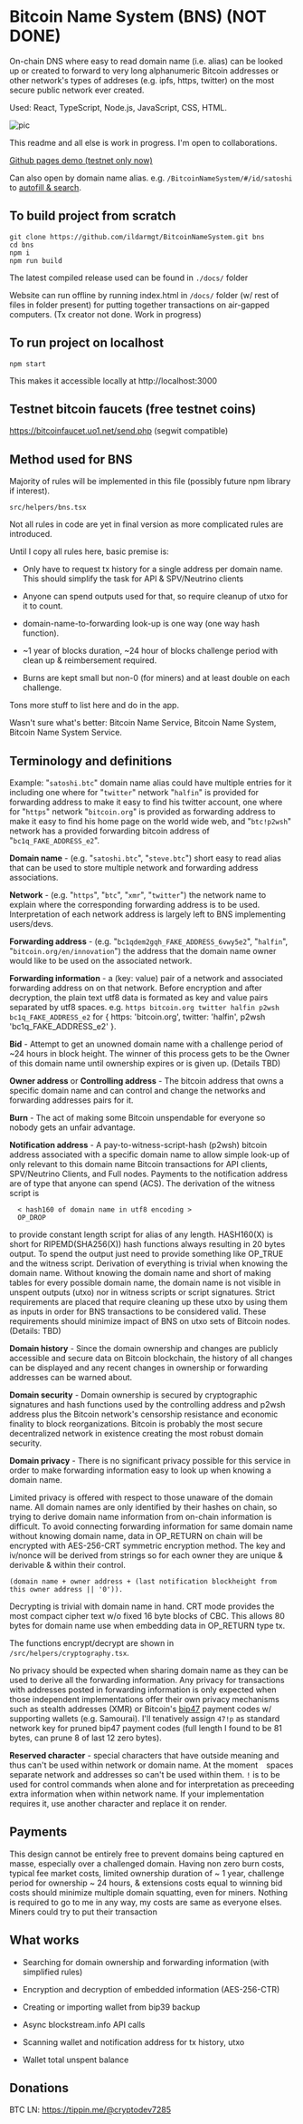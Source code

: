 # Bitcoin Name System (BNS) (NOT DONE)

On-chain DNS where easy to read domain name (i.e. alias) can be looked up or created to forward to very long alphanumeric Bitcoin addresses or other network's types of addreses (e.g. ipfs, https, twitter) on the most secure public network ever created.

Used: React, TypeScript, Node.js, JavaScript, CSS, HTML.

![pic](https://i.imgur.com/KQtiSHn.png)

This readme and all else is work in progress. I'm open to collaborations.

[Github pages demo (testnet only now)](https://ildarmgt.github.io/BitcoinNameSystem/)

Can also open by domain name alias. e.g. `/BitcoinNameSystem/#/id/satoshi` to [autofill & search](https://ildarmgt.github.io/BitcoinNameSystem/#/id/satoshi).

## To build project from scratch

```
git clone https://github.com/ildarmgt/BitcoinNameSystem.git bns
cd bns
npm i
npm run build
```
The latest compiled release used can be found in `./docs/` folder

Website can run offline by running index.html in `/docs/` folder (w/ rest of files in folder present) for putting together transactions on air-gapped computers.
(Tx creator not done. Work in progress)

## To run project on localhost

```
npm start
```

This makes it accessible locally at http://localhost:3000

## Testnet bitcoin faucets (free testnet coins)

https://bitcoinfaucet.uo1.net/send.php (segwit compatible)

## Method used for BNS

Majority of rules will be implemented in this file (possibly future npm library if interest).

`src/helpers/bns.tsx`

Not all rules in code are yet in final version as more complicated rules are introduced.

Until I copy all rules here, basic premise is:

- Only have to request tx history for a single address per domain name.
  This should simplify the task for API & SPV/Neutrino clients

- Anyone can spend outputs used for that, so require cleanup of utxo for it to count.

- domain-name-to-forwarding look-up is one way (one way hash function).

- ~1 year of blocks duration, ~24 hour of blocks challenge period with clean up & reimbersement required.

- Burns are kept small but non-0 (for miners) and at least double on each challenge.

Tons more stuff to list here and do in the app.

Wasn't sure what's better: Bitcoin Name Service, Bitcoin Name System, Bitcoin Name System Service.

## Terminology and definitions

  Example: "`satoshi.btc`" domain name alias could have multiple entries for it including one where for "`twitter`" network "`halfin`" is provided for forwarding address to make it easy to find his twitter account, one where for "`https`" network "`bitcoin.org`" is provided as forwarding address to make it easy to find his home page on the world wide web, and "`btc!p2wsh`" network has a provided forwarding bitcoin address of "`bc1q_FAKE_ADDRESS_e2`".

  **Domain name** - (e.g. "`satoshi.btc`", "`steve.btc`") short easy to read alias that can be used to store multiple network and forwarding address associations.

  **Network** - (e.g. "`https`", "`btc`", "`xmr`", "`twitter`") the network name to explain where the corresponding forwarding address is to be used. Interpretation of each network address is largely left to BNS implementing users/devs.

  **Forwarding address** - (e.g. "`bc1qdem2gqh_FAKE_ADDRESS_6vwy5e2`", "`halfin`", "`bitcoin.org/en/innovation`") the address that the domain name owner would like to be used on the associated network.

  **Forwarding information** - a (key: value) pair of a network and associated forwarding address on on that network. Before encryption and after decryption, the plain text utf8 data is formated as key and value pairs separated by utf8 spaces. e.g. `https bitcoin.org twitter halfin p2wsh bc1q_FAKE_ADDRESS_e2` for { https: 'bitcoin.org', twitter: 'halfin', p2wsh 'bc1q_FAKE_ADDRESS_e2' }.

  **Bid** - Attempt to get an unowned domain name with a challenge period of ~24 hours in block height. The winner of this process gets to be the Owner of this domain name until ownership expires or is given up. (Details TBD)

  **Owner address** or **Controlling address** - The bitcoin address that owns a specific domain name and can control and change the networks and forwarding addresses pairs for it.

  **Burn** - The act of making some Bitcoin unspendable for everyone so nobody gets an unfair advantage.

  **Notification address** - A pay-to-witness-script-hash (p2wsh) bitcoin address associated with a specific domain name to allow simple look-up of only relevant to this domain name Bitcoin transactions for API clients, SPV/Neutrino Clients, and Full nodes. Payments to the notification address are of type that anyone can spend (ACS). The derivation of the witness script is
  ```
    < hash160 of domain name in utf8 encoding >
    OP_DROP
  ```
  to provide constant length script for alias of any length. HASH160(X) is short for RIPEMD(SHA256(X)) hash functions always resulting in 20 bytes output. To spend the output just need to provide something like OP_TRUE and the witness script. Derivation of everything is trivial when knowing the domain name. Without knowing the domain name and short of making tables for every possible domain name, the domain name is not visible in unspent outputs (utxo) nor in witness scripts or script signatures.
  Strict requirements are placed that require cleaning up these utxo by using them as inputs in order for BNS transactions to be considered valid. These requirements should minimize impact of BNS on utxo sets of Bitcoin nodes. (Details: TBD)

  **Domain history** - Since the domain ownership and changes are publicly accessible and secure data on Bitcoin blockchain, the history of all changes can be displayed and any recent changes in ownership or forwarding addresses can be warned about.

  **Domain security** - Domain ownership is secured by cryptographic signatures and hash functions used by the controlling address and p2wsh address plus the Bitcoin network's censorship resistance and economic finality to block reorganizations. Bitcoin is probably the most secure decentralized network in existence creating the most robust domain security.

  **Domain privacy** - There is no significant privacy possible for this service in order to make forwarding information easy to look up when knowing a domain name.

  Limited privacy is offered with respect to those unaware of the domain name. All domain names are only identified by their hashes on chain, so trying to derive domain name information from on-chain information is difficult. To avoid connecting forwarding information for same domain name without knowing domain name, data in OP_RETURN on chain will be encrypted with AES-256-CRT symmetric encryption method. The key and iv/nonce will be derived from strings so for each owner they are unique & derivable & within their control.
  ```
  (domain name + owner address + (last notification blockheight from this owner address || '0')).
  ```
  Decrypting is trivial with domain name in hand. CRT mode provides the most compact cipher text w/o fixed 16 byte blocks of CBC. This allows 80 bytes for domain name use when embedding data in OP_RETURN type tx.

  The functions encrypt/decrypt are shown in `/src/helpers/cryptography.tsx`.

  No privacy should be expected when sharing domain name as they can be used to derive all the forwarding information. Any privacy for transactions with addresses posted in forwarding information is only expected when those independent implementations offer their own privacy mechanisms such as stealth addresses (XMR) or Bitcoin's [bip47](https://github.com/bitcoin/bips/blob/master/bip-0047.mediawiki) payment codes w/ supporting wallets (e.g. Samourai). I'll tenatively assign `47!p` as standard network key for pruned bip47 payment codes (full length I found to be 81 bytes, can prune 8 of last 12 zero bytes).

  **Reserved character** - special characters that have outside meaning and thus can't be used within network or domain name. At the moment ` ` spaces separate network and addresses so can't be used within them. `!` is to be used for control commands when alone and for interpretation as preceeding extra information when within network name. If your implementation requires it, use another character and replace it on render.

## Payments

This design cannot be entirely free to prevent domains being captured en masse, especially over a challenged domain. Having non zero burn costs, typical fee market costs, limited ownership duration of ~ 1 year, challenge period for ownership ~ 24 hours, & extensions costs equal to winning bid costs should minimize multiple domain squatting, even for miners. Nothing is required to go to me in any way, my costs are same as everyone elses. Miners could try to put their transaction

## What works

* Searching for domain ownership and forwarding information (with simplified rules)

* Encryption and decryption of embedded information (AES-256-CTR)

* Creating or importing wallet from bip39 backup

* Async blockstream.info API calls

* Scanning wallet and notification address for tx history, utxo

* Wallet total unspent balance

## Donations

BTC LN: https://tippin.me/@cryptodev7285

